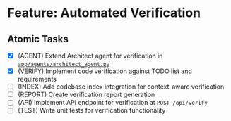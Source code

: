 # Feature: Automated Verification

## Atomic Tasks
- [x] (AGENT) Extend Architect agent for verification in [`app/agents/architect_agent.py`](ai_dev_bot_platform/app/agents/architect_agent.py)
- [x] (VERIFY) Implement code verification against TODO list and requirements
- [ ] (INDEX) Add codebase index integration for context-aware verification
- [ ] (REPORT) Create verification report generation
- [ ] (API) Implement API endpoint for verification at `POST /api/verify`
- [ ] (TEST) Write unit tests for verification functionality